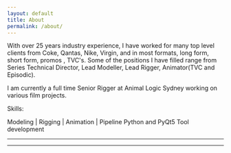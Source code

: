 ```yaml
---
layout: default
title: About
permalink: /about/
---
```

With over 25 years industry experience, I have worked for many top level
clients from Coke, Qantas, Nike, Virgin, and in most formats, long form,
short form, promos , TVC's. Some of the positions I have filled range from
Series Technical Director, Lead Modeller, Lead Rigger, Animator(TVC and Episodic).

I am currently a full time Senior Rigger at Animal Logic Sydney working
on various film projects.

Skills:
<div class="tab">Modeling | Rigging | Animation | Pipeline Python and PyQt5 Tool development</div>
<hr>
<hr>
